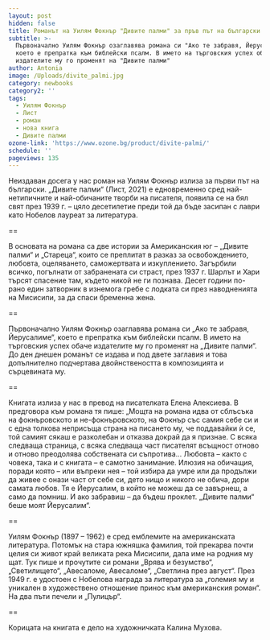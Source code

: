 ```yaml
---
layout: post
hidden: false
title: Романът на Уилям Фокнър "Дивите палми" за пръв път на български
subtitle: >-
  Първоначално Уилям Фокнър озаглавява романа си "Ако те забравя, Йерусалиме",
  което е препратка към библейски псалм. В името на търговския успех обаче
  издателите му го променят на "Дивите палми"
author: Antonia
image: /Uploads/divite_palmi.jpg
category: newbooks
category2: ''
tags:
  - Уилям Фокнър
  - Лист
  - роман
  - нова книга
  - Дивите палми
ozone-link: 'https://www.ozone.bg/product/divite-palmi/'
schedule: ''
pageviews: 135
---
```

Неиздаван досега у нас роман на Уилям Фокнър излиза за първи път на български. „Дивите палми“ (Лист, 2021) е едновременно сред най-нетипичните и най-обичаните творби на писателя, появила се на бял свят през 1939 г. – цяло десетилетие преди той да бъде засипан с лаври като Нобелов лауреат за литература.

\==

В основата на романа са две истории за Американския юг – „Дивите палми“ и „Стареца“, които се преплитат в разказ за освобождението, любовта, оцеляването, саможертвата и изкуплението. Загърбили всичко, погълнати от забранената си страст, през 1937 г. Шарлът и Хари търсят спасение там, където никой не ги познава. Десет години по-рано един затворник в изнемога гребе с лодката си през наводненията на Мисисипи, за да спаси бременна жена.

\==

Първоначално Уилям Фокнър озаглавява романа си „Ако те забравя, Йерусалиме“, което е препратка към библейски псалм. В името на търговския успех обаче издателите му го променят на „Дивите палми“. До ден днешен романът се издава и под двете заглавия и това допълнително подчертава двойнствеността в композицията и сърцевината му.

\==

Книгата излиза у нас в превод на писателката Елена Алексиева. В предговора към романа тя пише: „Мощта на романа идва от сблъсъка на фокнъровското и не-фокнъровското, на Фокнър със самия себе си и с една толкова неприсъща страна на писането му, че поддавайки ѝ се, той самият сякаш е разколебан и отказва докрай да я признае. С всяка следваща страница, с всяка следваща част писателят всъщност отново и отново преодолява собствената си съпротива... Любовта – както с човека, така и с книгата – е самотно занимание. Илюзия на обичащия, поради която – или въпреки нея – той избира да умре или да продължи да живее с онази част от себе си, дето нищо и никого не обича, дори самата любов. Тя е Йерусалим, в който не можеш да се завърнеш, а само да помниш. И ако забравиш – да бъдеш проклет. „Дивите палми“ беше моят Йерусалим“. 

\==

Уилям Фокнър (1897 – 1962) е сред емблемите на американската литература. Потомък на стара южняшка фамилия, той прекарва почти целия си живот край великата река Мисисипи, дала име на родния му щат. Тук пише и прочутите си романи „Врява и безумство“, „Светилището“, „Авесаломе, Авесаломе“, „Светлина през август“. През 1949 г. е удостоен с Нобелова награда за литература за „големия му и уникален в художествено отношение принос към американския роман“. На два пъти печели и „Пулицър“. 

\==

Корицата на книгата е дело на художничката Калина Мухова.